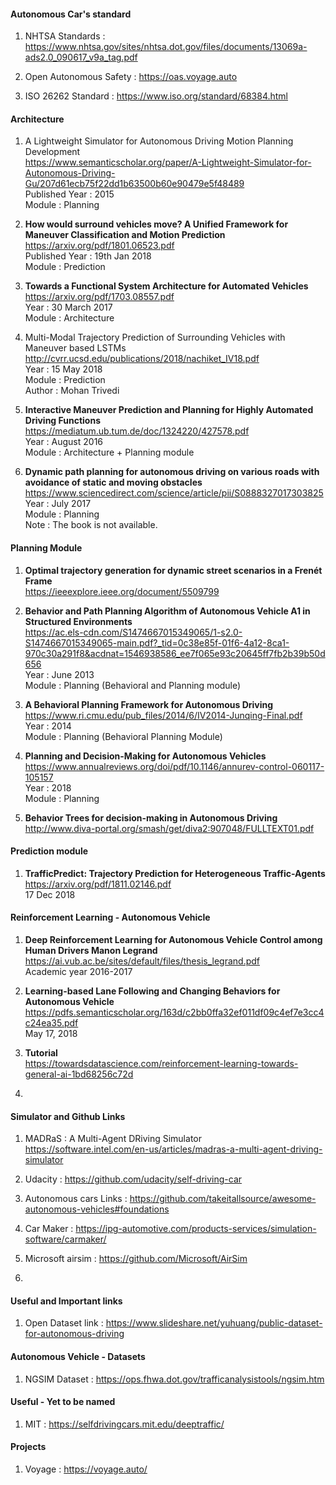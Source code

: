 #### Autonomous Car's standard

1. NHTSA Standards : https://www.nhtsa.gov/sites/nhtsa.dot.gov/files/documents/13069a-ads2.0_090617_v9a_tag.pdf

2. Open Autonomous Safety : https://oas.voyage.auto

3. ISO 26262 Standard : https://www.iso.org/standard/68384.html

#### Architecture

1. A Lightweight Simulator for Autonomous Driving Motion Planning Development <br /> https://www.semanticscholar.org/paper/A-Lightweight-Simulator-for-Autonomous-Driving-Gu/207d61ecb75f22dd1b63500b60e90479e5f48489 <br /> Published Year : 2015 <br /> Module : Planning

2. **How would surround vehicles move? A Unified Framework for Maneuver Classification and Motion Prediction** <br />  https://arxiv.org/pdf/1801.06523.pdf <br /> Published Year : 19th Jan 2018 <br /> Module : Prediction 

3. **Towards a Functional System Architecture for Automated Vehicles** <br /> https://arxiv.org/pdf/1703.08557.pdf <br /> Year : 30 March 2017 <br /> Module : Architecture 

4. Multi-Modal  Trajectory  Prediction  of  Surrounding  Vehicles  with Maneuver  based  LSTMs <br /> http://cvrr.ucsd.edu/publications/2018/nachiket_IV18.pdf <br /> Year : 15 May 2018 <br /> Module : Prediction <br /> Author : Mohan Trivedi

5. **Interactive Maneuver Prediction and Planning for Highly Automated Driving Functions** <br /> https://mediatum.ub.tum.de/doc/1324220/427578.pdf <br /> Year : August 2016 <br /> Module : Architecture + Planning module 

6. **Dynamic path planning for autonomous driving on various roads with avoidance of static and moving obstacles** <br /> https://www.sciencedirect.com/science/article/pii/S0888327017303825 <br /> Year : July 2017 <br /> Module : Planning <br /> Note : The book is not available. 


#### Planning Module
1. **Optimal trajectory generation for dynamic street scenarios in a Frenét Frame** <br /> https://ieeexplore.ieee.org/document/5509799

2. **Behavior and Path Planning Algorithm of Autonomous Vehicle A1 in Structured Environments** <br /> https://ac.els-cdn.com/S1474667015349065/1-s2.0-S1474667015349065-main.pdf?_tid=0c38e85f-01f6-4a12-8ca1-970c30a291f8&acdnat=1546938586_ee7f065e93c20645ff7fb2b39b50d656 <br /> Year : June 2013 <br /> Module : Planning (Behavioral and Planning module)

3. **A  Behavioral  Planning  Framework  for  Autonomous  Driving** <br /> https://www.ri.cmu.edu/pub_files/2014/6/IV2014-Junqing-Final.pdf <br /> Year : 2014 <br /> Module : Planning (Behavioral Planning Module)

4. **Planning and Decision-Making for Autonomous Vehicles** <br /> https://www.annualreviews.org/doi/pdf/10.1146/annurev-control-060117-105157 <br /> Year : 2018 <br /> Module : Planning

5. **Behavior Trees for decision-making in Autonomous Driving** <br /> http://www.diva-portal.org/smash/get/diva2:907048/FULLTEXT01.pdf


#### Prediction module

1. **TrafficPredict: Trajectory Prediction for Heterogeneous Traffic-Agents** <br /> https://arxiv.org/pdf/1811.02146.pdf <br /> 17 Dec 2018 


#### Reinforcement Learning - Autonomous Vehicle

1. **Deep Reinforcement Learning for Autonomous Vehicle Control among Human Drivers Manon Legrand** <br /> https://ai.vub.ac.be/sites/default/files/thesis_legrand.pdf <br /> Academic year 2016-2017

2. **Learning-based Lane Following and Changing Behaviors for Autonomous Vehicle** <br /> https://pdfs.semanticscholar.org/163d/c2bb0ffa32ef011df09c4ef7e3cc4c24ea35.pdf <br /> May 17, 2018

3. **Tutorial** <br /> https://towardsdatascience.com/reinforcement-learning-towards-general-ai-1bd68256c72d

4. 

#### Simulator and Github Links

1. MADRaS : A Multi-Agent DRiving Simulator <br /> https://software.intel.com/en-us/articles/madras-a-multi-agent-driving-simulator

2. Udacity : https://github.com/udacity/self-driving-car 

3. Autonomous cars Links : https://github.com/takeitallsource/awesome-autonomous-vehicles#foundations

4. Car Maker : https://ipg-automotive.com/products-services/simulation-software/carmaker/

5. Microsoft airsim : https://github.com/Microsoft/AirSim

6. 

#### Useful and Important links

1. Open Dataset link : https://www.slideshare.net/yuhuang/public-dataset-for-autonomous-driving


#### Autonomous Vehicle - Datasets

1. NGSIM Dataset : https://ops.fhwa.dot.gov/trafficanalysistools/ngsim.htm


#### Useful - Yet to be named

1. MIT : https://selfdrivingcars.mit.edu/deeptraffic/


#### Projects

1. Voyage : https://voyage.auto/
